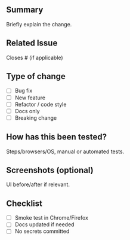 ## Summary
Briefly explain the change.

## Related Issue
Closes #<issue-number> (if applicable)

## Type of change
- [ ] Bug fix
- [ ] New feature
- [ ] Refactor / code style
- [ ] Docs only
- [ ] Breaking change

## How has this been tested?
Steps/browsers/OS, manual or automated tests.

## Screenshots (optional)
UI before/after if relevant.

## Checklist
- [ ] Smoke test in Chrome/Firefox
- [ ] Docs updated if needed
- [ ] No secrets committed
